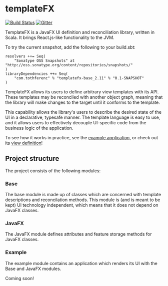 templateFX
==========

[![Build Status](https://travis-ci.org/tferi/templateFX.svg?branch=master)](https://travis-ci.org/tferi/templateFX)
[![Gitter](https://badges.gitter.im/gitterHQ/gitter.svg)](https://gitter.im/tferi/templateFX)

TemplateFX is a JavaFX UI definition and reconciliation library, written in Scala. It brings React.js-like functionality to the JVM.

To try the current snapshot, add the following to your build.sbt:
```
resolvers ++= Seq(
	"Sonatype OSS Snapshots" at "http://oss.sonatype.org/content/repositories/snapshots/"
)
libraryDependencies ++= Seq(
    "com.tothferenc" % "templatefx-base_2.11" % "0.1-SNAPSHOT"
)
```

TemplateFX allows its users to define arbitrary view templates with its API. These templates may be reconciled with another object graph, meaning that the library will make changes to the target until it conforms to the template.

This capability allows the library's users to describe the desired state of the UI in a declarative, typesafe manner. The template language is easy to use, and it allows users to effectively decouple UI-specific code from the business logic of the application.

To see how it works in practice, see the [example application](examples/src/main/scala/com/tothferenc/templateFX/examples/todo), or check out its [view definition](examples/src/main/scala/com/tothferenc/templateFX/examples/todo/view/TodoView.scala)!

Project structure
-----------------
The project consists of the following modules:

### Base
The base module is made up of classes which are concerned with template descriptions and reconcilation methods. This module is (and is meant to be kept) UI technology independent, which means that it does not depend on JavaFX classes.

### JavaFX
The JavaFX module defines attributes and feature storage methods for JavaFX classes.

### Example
The example module contains an application which renders its UI with the Base and JavaFX modules.

Coming soon!
